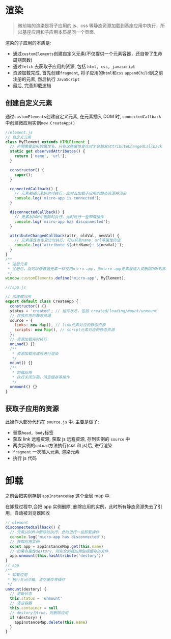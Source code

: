 # 渲染

> 微前端的渲染是将子应用的 js、css 等静态资源加载到基座应用中执行，所以基座应用和子应用本质是同一个页面.

渲染的子应用的本质是:

- 通过`customElements`创建自定义元素(不仅提供一个元素容器，还自带了生命周期函数)
- 通过`fetch` 去获取子应用的资源, 包括 `html, css, javascript`
- 资源加载完成, 首先创建`fragment`, 将子应用的`html`和`css` `appendChild`到之前注册的元素, 然后执行 `JavaScript`
- 最后, 完善卸载逻辑

## 创建自定义元素

通过`customElements`创建自定义元素, 在元素插入 DOM 时, `connectedCallback` 中创建微应用实例`new CreateApp()`

```js
//element.js
// 自定义元素
class MyElement extends HTMLElement {
  // 声明需要监听的属性名，只有这些属性变化时才会触发attributeChangedCallback
  static get observedAttributes() {
    return ['name', 'url'];
  }

  constructor() {
    super();
  }

  connectedCallback() {
    // 元素被插入到DOM时执行，此时去加载子应用的静态资源并渲染
    console.log('micro-app is connected');
  }

  disconnectedCallback() {
    // 元素从DOM中删除时执行，此时进行一些卸载操作
    console.log('micro-app has disconnected');
  }

  attributeChangedCallback(attr, oldVal, newVal) {
    // 元素属性发生变化时执行，可以获取name、url等属性的值
    console.log(`attribute ${attrName}: ${newVal}`);
  }
}
/**
 * 注册元素
 * 注册后，就可以像普通元素一样使用micro-app，当micro-app元素被插入或删除DOM时即可触发相应的生命周期函数。
 */
window.customElements.define('micro-app', MyElement);

///app.js

// 创建微应用
export default class CreateApp {
  constructor() {}
  status = 'created'; // 组件状态，包括 created/loading/mount/unmount
  // 存放应用的静态资源
  source = {
    links: new Map(), // link元素对应的静态资源
    scripts: new Map(), // script元素对应的静态资源
  };
  // 资源加载完时执行
  onLoad() {}
  /**
   * 资源加载完成后进行渲染
   */
  mount() {}
  /**
   * 卸载应用
   * 执行关闭沙箱，清空缓存等操作
   */
  unmount() {}
}
```

## 获取子应用的资源

此操作大部分代码在 `source.js` 中. 主要是做了:

- 替换`head, body`标签
- 获取 link 远程资源, 获取 js 远程资源, 存到实例的 `source` 中
- 两次实例的`onLoad`方法执行(css 和 js)后, 进行渲染
- `fragment` 一次插入元素, 渲染元素
- 执行 js 代码

# 卸载

之前会把实例存到 `appInstanceMap` 这个全局 map 中.

在卸载过程中,会把 app 实例删除, 删除应用的实例，此时所有静态资源失去了引用，自动被浏览器回收

```js
// element
disconnectedCallback() {
  // 元素从DOM中删除时执行，此时进行一些卸载操作
  console.log('micro-app has disconnected');
  // 获取应用实例
  const app = appInstanceMap.get(this.name)
  // 如果有属性destory，则完全卸载应用包括缓存的文件
  app.unmount(this.hasAttribute('destory'))
}
// app
/**
 * 卸载应用
 * 执行关闭沙箱，清空缓存等操作
 */
unmount(destory) {
  // 更新状态
  this.status = 'unmount'
  // 清空容器
  this.container = null
  // destory为true，则删除应用
  if (destory) {
    appInstanceMap.delete(this.name)
  }
}
```
